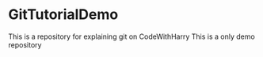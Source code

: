 # GitTutorialDemo
This is a repository for explaining git on CodeWithHarry
This is a only demo repository
